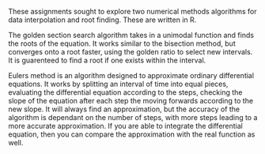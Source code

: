 These assignments sought to explore two numerical methods algorithms for data interpolation and root finding. These are written in R.

The golden section search algorithm takes in a unimodal function and finds the roots of the equation. It works similar to the bisection method, but converges onto a root faster, using the golden ratio to select new intervals. It is guarenteed to find a root if one exists within the interval.

Eulers method is an algorithm designed to approximate ordinary differential equations. It works by splitting an interval of time into equal pieces, evaluating the differential equation according to the steps, checking the slope of the equation after each step the moving forwards according to the new slope. It will always find an approximation, but the accuracy of the algorithm is dependant on the number of steps, with more steps leading to a more accurate approximation. If you are able to integrate the differential equation, then you can compare the approximation with the real function as well.
